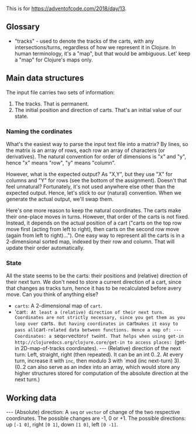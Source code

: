 This is for https://adventofcode.com/2018/day/13.

## Glossary
 - "tracks" - used to denote the tracks of the carts, with any intersections/turns, regardless of how we represent it in Clojure. In human terminology, it's a "map", but that would be ambiguous. Let' keep a "map" for Clojure's maps only.

## Main data structures
The input file carries two sets of information:
1. The tracks. That is permanent.
2. The initial position and direction of carts. That's an initial value of our state.

### Naming the cordinates
What's the easiest way to parse the input text file into a matrix? By lines, so the matrix is an array of rows, each row an array of characters (or derivatives). The natural convention for order of dimensions is "x" and "y", hence "x" means "row", "y" means "column".

However, what is the expected output? As "X,Y", but they use "X" for columns and "Y" for rows (see the bottom of the assignment). Doesn't that feel unnatural? Fortunately, it's not used anywhere else other than the expected output. Hence, let's stick to our (natural) convention. When we generate the actual output, we'll swap them.

Here's one more reason to keep the natural coordinates. The carts make their one-place moves in turns. However, that order of the carts is not fixed. Instead, it depends on the actual position of a cart ("carts on the top row move first (acting from left to right), then carts on the second row move (again from left to right)..."). One easy way to represent all the carts is in a 2-dimensional sorted map, indexed by their row and column. That will update their order automatically.

### State
All the state seems to be the carts: their positions and (relative) direction of their next turn. We don't need to store a current direction of a cart, since that changes as tracks turn, hence it has to be recalculated before avery move. Can you think of anything else?

- `carts`: A 2-dimensional map of `cart`.
- 'cart`: At least a (relative) direction of their next turn. Coordinates are not strictly necessary, since you get them as you loop over `carts`. But having coordinates in `cart` makes it easy to pass all `cart`-related data between functions. Hence a map of:
--- Coordinates: a `seq` or `vector` of two `int`. That helps when using get-in http://clojuredocs.org/clojure.core/get-in to access places: `(get-in 2D-map-of-tracks coordinates).
--- (Relative) direction of the next turn: Left, straight, right (then repeated). It can be an int 0..2. At every turn, increase it with `inc`, then modulo 3 with `mod (inc next-turn) 3). (0..2 can also serve as an index into an array, which would store any higher structures stored for computation of the absolute direction at the next turn.)

## Working data
--- (Absolute) direction: A `seq` or `vector` of change of the two respective coordinates. The possible changes are -1, 0 or +1. The possible directions: up `[-1 0]`, right `[0 1]`, down `[1 0]`, left `[0 -1]`.
